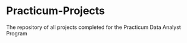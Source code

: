 # Practicum-Projects
The repository of all projects completed for the Practicum Data Analyst Program
